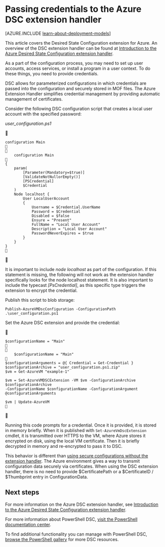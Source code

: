 <properties
   pageTitle="Passing credentials to Azure using DSC | Azure"
   description="Overview on securely passing credentials to Azure virtual machines using PowerShell Desired State Configuration"
   services="virtual-machines-windows"
   documentationCenter=""
   authors="zjalexander"
   manager="timlt"
   editor=""
   tags="azure-service-management,azure-resource-manager"
   keywords=""/>

<tags
   ms.service="virtual-machines-windows"
   ms.devlang="na"
   ms.topic="article"
   ms.tgt_pltfrm="vm-windows"
   ms.workload="na"
   ms.date="08/24/2016"
   wacn.date=""
   ms.author="zachal"/>

# Passing credentials to the Azure DSC extension handler #

[AZURE.INCLUDE [learn-about-deployment-models](../../includes/learn-about-deployment-models-both-include.md)]

This article covers the Desired State Configuration extension for Azure. An overview of the DSC extension handler can be found at [Introduction to the Azure Desired State Configuration extension handler](/documentation/articles/virtual-machines-windows-extensions-dsc-overview/). 

As a part of the configuration process, you may need to set up user accounts, access services, or install a program in a user context. To do these things, you need to provide credentials. 

DSC allows for parameterized configurations in which credentials are passed into the configuration and securely stored in MOF files. The Azure Extension Handler simplifies credential management by providing automatic management of certificates. 

Consider the following DSC configuration script that creates a local user account with the specified password:

*user_configuration.ps1*


```
configuration Main


	configuration Main

{
    param(
        [Parameter(Mandatory=$true)]
        [ValidateNotNullorEmpty()]
        [PSCredential]
        $Credential
    )    
    Node localhost {       
        User LocalUserAccount
        {
            Username = $Credential.UserName
            Password = $Credential
            Disabled = $false
            Ensure = "Present"
            FullName = "Local User Account"
            Description = "Local User Account"
            PasswordNeverExpires = $true
        } 
    }  
} 

```


It is important to include *node localhost* as part of the configuration. If this statement is missing, the following will not work as the extension handler specifically looks for the node localhost statement. It is also important to include the typecast *[PsCredential]*, as this specific type triggers the extension to encrypt the credential. 

Publish this script to blob storage:

`Publish-AzureVMDscConfiguration -ConfigurationPath .\user_configuration.ps1`

Set the Azure DSC extension and provide the credential:


```
$configurationName = "Main"


	$configurationName = "Main"

$configurationArguments = @{ Credential = Get-Credential }
$configurationArchive = "user_configuration.ps1.zip"
$vm = Get-AzureVM "example-1"
 
$vm = Set-AzureVMDSCExtension -VM $vm -ConfigurationArchive $configurationArchive 
-ConfigurationName $configurationName -ConfigurationArgument @configurationArguments
 
$vm | Update-AzureVM

```


Running this code prompts for a credential. Once it is provided, it is stored in memory briefly. When it is published with `Set-AzureVmDscExtension` cmdlet, it is transmitted over HTTPS to the VM, where Azure stores it encrypted on disk, using the local VM certificate. Then it is briefly decrypted in memory and re-encrypted to pass it to DSC.

This behavior is different than [using secure configurations without the extension handler](https://msdn.microsoft.com/powershell/dsc/securemof). The Azure environment gives a way to transmit configuration data securely via certificates. When using the DSC extension handler, there is no need to provide $CertificatePath or a $CertificateID / $Thumbprint entry in ConfigurationData.


## Next steps ##

For more information on the Azure DSC extension handler, see [Introduction to the Azure Desired State Configuration extension handler](/documentation/articles/virtual-machines-windows-extensions-dsc-overview/). 

For more information about PowerShell DSC, [visit the PowerShell documentation center](https://msdn.microsoft.com/powershell/dsc/overview). 

To find additional functionality you can manage with PowerShell DSC, [browse the PowerShell gallery](https://www.powershellgallery.com/packages?q=DscResource&x=0&y=0) for more DSC resources.